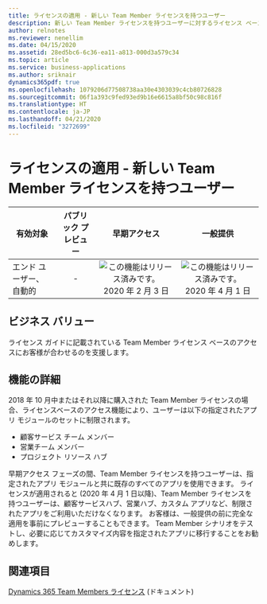 ```yaml
---
title: ライセンスの適用 - 新しい Team Member ライセンスを持つユーザー
description: 新しい Team Member ライセンスを持つユーザーに対するライセンス ベースのアクセス。
author: relnotes
ms.reviewer: nenellim
ms.date: 04/15/2020
ms.assetid: 28ed5bc6-6c36-ea11-a813-000d3a579c34
ms.topic: article
ms.service: business-applications
ms.author: sriknair
dynamics365pdf: true
ms.openlocfilehash: 1079206d77508738aa30e4303039c4cb80726828
ms.sourcegitcommit: 06f1a393c9fed93ed9b16e6615a8bf50c98c816f
ms.translationtype: HT
ms.contentlocale: ja-JP
ms.lasthandoff: 04/21/2020
ms.locfileid: "3272699"
---
```

# <a name="license-enforcement---users-with-new-team-member-licenses"></a>ライセンスの適用 - 新しい Team Member ライセンスを持つユーザー


| 有効対象    |  パブリック プレビュー | 早期アクセス | 一般提供 | 
| ---------- | :----------: |:----------: |:----------: |
|エンド ユーザー、自動的|-|![この機能はリリース済みです。](/dynamics365-release-plan/media/green-checkmark.png "この機能はリリース済みです。") 2020 年 2 月 3 日| ![この機能はリリース済みです。](/dynamics365-release-plan/media/green-checkmark.png "この機能はリリース済みです。") 2020 年 4 月 1 日|


## <a name="business-value"></a>ビジネス バリュー
<!-- bv start -->
ライセンス ガイドに記載されている Team Member ライセンス ベースのアクセスにお客様が合わせるのを支援します。
<!-- bv end -->



## <a name="feature-details"></a>機能の詳細
<!--feature detail start -->
2018 年 10 月中またはそれ以降に購入された Team Member ライセンスの場合、ライセンスベースのアクセス機能により、ユーザーは以下の指定されたアプリ モジュールのセットに制限されます。

- 顧客サービス チーム メンバー
- 営業チーム メンバー
- プロジェクト リソース ハブ

早期アクセス フェーズの間、Team Member ライセンスを持つユーザーは、指定されたアプリ モジュールと共に既存のすべてのアプリを使用できます。 ライセンスが適用されると (2020 年 4 月 1 日以降)、Team Member ライセンスを持つユーザーは、顧客サービスハブ、営業ハブ、カスタム アプリなど、制限されたアプリをご利用いただけなくなります。 お客様は、一般提供の前に完全な適用を事前にプレビューすることもできます。 Team Member シナリオをテストし、必要に応じてカスタマイズ内容を指定されたアプリに移行することをお勧めします。
<!--feature detail end -->










## <a name="see-also"></a>関連項目

<!--docs start-->
[Dynamics 365 Team Members ライセンス](https://docs.microsoft.com/dynamics365/get-started/team-members-license) (ドキュメント)
<!--docs end-->

